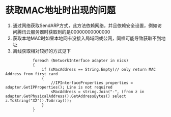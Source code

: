# 获取MAC地址时出现的问题

1. 通过网络获取SendARP方式，此方法依赖网络，并且依赖安全设置，例如访问腾讯云服务器时获取到的是00000000000000
2. 获取本地MAC时如果本地网卡没接入局域网或公网，同样可能导致获取不到地址
3. 离线获取相对较好的方式见下

```
            foreach (NetworkInterface adapter in nics)
            {
                if (sMacAddress == String.Empty)// only return MAC Address from first card  
                {
                    //IPInterfaceProperties properties = adapter.GetIPProperties(); Line is not required
                    sMacAddress = string.Join("-", (from z in adapter.GetPhysicalAddress().GetAddressBytes() select z.ToString("X2")).ToArray());
                }
            }
```
